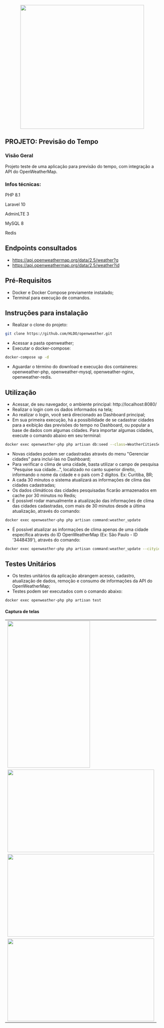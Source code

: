 <p align="center"><img src='https://www.2st.com.au/wp-content/uploads/sites/8/2023/04/Weather.jpg' width='405' border='0'></p>

## PROJETO: Previsão do Tempo

### Visão Geral

Projeto teste de uma aplicação para previsão do tempo, com integração a API do OpenWeatherMap.

### Infos técnicas:

PHP 8.1

Laravel 10

AdminLTE 3

MySQL 8

Redis

## Endpoints consultados
- https://api.openweathermap.org/data/2.5/weather?q
- https://api.openweathermap.org/data/2.5/weather?id

## Pré-Requisitos
- Docker e Docker Compose previamente instalado;
- Terminal para execução de comandos.

## Instruções para instalação
- Realizar o clone do projeto:
```bash
git clone https://github.com/HLDO/openweather.git
```
- Acessar a pasta openweather;
- Executar o docker-compose:
```bash
docker-compose up -d
```
- Aguardar o término do download e execução dos containeres: openweather-php, openweather-mysql, openweather-nginx, openweather-redis.

## Utilização
- Acessar, de seu navegador, o ambiente principal: http://localhost:8080/
- Realizar o login com os dados informados na tela;
- Ao realizar o login, você será direcionado ao Dashboard principal;
- Em sua primeira execução, há a possibilidade de se cadastrar cidades para a exibição das previsões do tempo no Dashboard, ou popular a base de dados com algumas cidades. Para importar algumas cidades, execute o comando abaixo em seu terminal:
```bash
docker exec openweather-php php artisan db:seed --class=WeatherCitiesSeeder
```
- Novas cidades podem ser cadastradas através do menu "Gerenciar cidades" para incluí-las no Dashboard;
- Para verificar o clima de uma cidade, basta utilizar o campo de pesquisa "Pesquise sua cidade...", localizado no canto superior direito, informando o nome da cidade e o país com 2 dígitos. Ex: Curitiba, BR;
- A cada 30 minutos o sistema atualizará as informações de clima das cidades cadastradas;
- Os dados climáticos das cidades pesquisadas ficarão armazenados em cache por 30 minutos no Redis;
- É possível rodar manualmente a atualização das informações de clima das cidades cadastradas, com mais de 30 minutos desde a última atualização, através do comando:
```bash
docker exec openweather-php php artisan command:weather_update
```
- É possível atualizar as informações de clima apenas de uma cidade específica através do ID OpenWeatherMap (Ex: São Paulo - ID '3448439'), através do comando:
```bash
docker exec openweather-php php artisan command:weather_update --cityid=3448439
```

## Testes Unitários
- Os testes unitários da aplicação abrangem acesso, cadastro, atualização de dados, remoção e consumo de informações da API do OpenWeatherMap;
- Testes podem ser executados com o comando abaixo:
```bash
docker exec openweather-php php artisan test
```

#### Captura de telas
<table>
  <tr>
    <td><img src="https://i.imgur.com/IcreBdT.png" width=270 height=480></td>
  </tr>
  <tr>
    <td><img src="https://i.imgur.com/qU0OKKY.png" width=480 height=270></td>
  </tr>
  <tr>
    <td><img src="https://i.imgur.com/1ks5LKK.png" width=480 height=270></td>
  </tr>
  <tr>
    <td><img src="https://i.imgur.com/wLMZRSR.png" width=480 height=270></td>
  </tr>
 </table>

